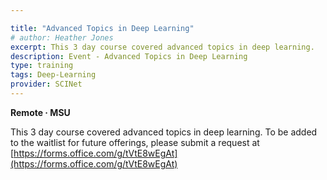 ```yaml
---

title: "Advanced Topics in Deep Learning"
# author: Heather Jones
excerpt: This 3 day course covered advanced topics in deep learning.
description: Event - Advanced Topics in Deep Learning
type: training
tags: Deep-Learning
provider: SCINet
---
```


**Remote   &middot;   MSU**   


This 3 day course covered advanced topics in deep learning. To be added to the waitlist for future offerings, please submit a request at [https://forms.office.com/g/tVtE8wEgAt](https://forms.office.com/g/tVtE8wEgAt)

